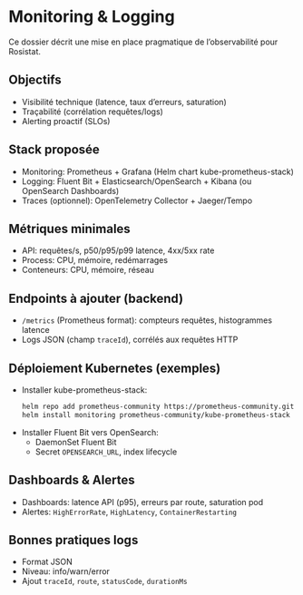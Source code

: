 # Monitoring & Logging

Ce dossier décrit une mise en place pragmatique de l’observabilité pour Rosistat.

## Objectifs
- Visibilité technique (latence, taux d’erreurs, saturation)
- Traçabilité (corrélation requêtes/logs)
- Alerting proactif (SLOs)

## Stack proposée
- Monitoring: Prometheus + Grafana (Helm chart kube-prometheus-stack)
- Logging: Fluent Bit + Elasticsearch/OpenSearch + Kibana (ou OpenSearch Dashboards)
- Traces (optionnel): OpenTelemetry Collector + Jaeger/Tempo

## Métriques minimales
- API: requêtes/s, p50/p95/p99 latence, 4xx/5xx rate
- Process: CPU, mémoire, redémarrages
- Conteneurs: CPU, mémoire, réseau

## Endpoints à ajouter (backend)
- `/metrics` (Prometheus format): compteurs requêtes, histogrammes latence
- Logs JSON (champ `traceId`), corrélés aux requêtes HTTP

## Déploiement Kubernetes (exemples)
- Installer kube-prometheus-stack:
  ```bash
  helm repo add prometheus-community https://prometheus-community.github.io/helm-charts
  helm install monitoring prometheus-community/kube-prometheus-stack -n monitoring --create-namespace
  ```
- Installer Fluent Bit vers OpenSearch:
  - DaemonSet Fluent Bit
  - Secret `OPENSEARCH_URL`, index lifecycle

## Dashboards & Alertes
- Dashboards: latence API (p95), erreurs par route, saturation pod
- Alertes: `HighErrorRate`, `HighLatency`, `ContainerRestarting`

## Bonnes pratiques logs
- Format JSON
- Niveau: info/warn/error
- Ajout `traceId`, `route`, `statusCode`, `durationMs`
